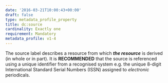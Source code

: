```yaml
---
date: '2016-03-21T10:00:43+00:00'
draft: false
type: metadata_profile_property
title: dc:source
cardinality: Exactly one
requirement: Mandatory
metadata_profile: v1-4
---
```

The source label describes a resource from which ***the resource*** is derived (in whole or in part). It is **RECOMMENDED** that the source is referenced using a unique identifier from a recognised system e.g. the unique 8-digit International Standard Serial Numbers (ISSN) assigned to *electronic* periodicals.
